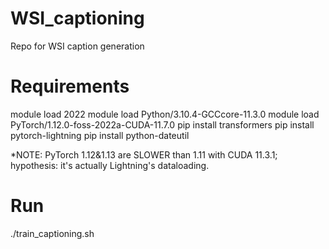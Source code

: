 # WSI_captioning
Repo for WSI caption generation

# Requirements

module load 2022
module load Python/3.10.4-GCCcore-11.3.0
module load PyTorch/1.12.0-foss-2022a-CUDA-11.7.0 
pip install transformers
pip install pytorch-lightning
pip install python-dateutil

*NOTE: PyTorch 1.12&1.13 are SLOWER than 1.11 with CUDA 11.3.1; hypothesis: it's actually Lightning's dataloading.

# Run 
./train_captioning.sh
